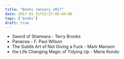 ```yaml
---
title: "Books January 2017"
date: 2017-01-31T15:27:05-04:00
tags: ['books']
draft: true
---
```


* Sword of Shannara - Terry Brooks 
* Panacea - F. Paul Wilson 
* The Subtle Art of Not Giving a Fuck - Mark Manson
* the Life Changing Magic of Tidying Up - Marie Kondo
